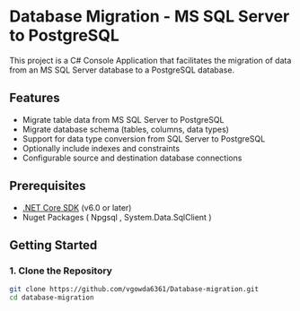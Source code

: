 # Database Migration - MS SQL Server to PostgreSQL

This project is a C# Console Application that facilitates the migration of data from an MS SQL Server database to a PostgreSQL database.

## Features

- Migrate table data from MS SQL Server to PostgreSQL
- Migrate database schema (tables, columns, data types)
- Support for data type conversion from SQL Server to PostgreSQL
- Optionally include indexes and constraints
- Configurable source and destination database connections

## Prerequisites

- [.NET Core SDK](https://dotnet.microsoft.com/download) (v6.0 or later)
- Nuget Packages ( Npgsql , System.Data.SqlClient )

## Getting Started

### 1. Clone the Repository

```bash
git clone https://github.com/vgowda6361/Database-migration.git
cd database-migration

